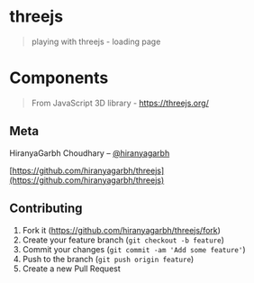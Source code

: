 # threejs
> playing with threejs - loading page

# Components
> From JavaScript 3D library - https://threejs.org/


## Meta

HiranyaGarbh Choudhary – [@hiranyagarbh](https://twitter.com/hiranyagarbh)

[https://github.com/hiranyagarbh/threejs](https://github.com/hiranyagarbh/threejs)

## Contributing

1. Fork it (<https://github.com/hiranyagarbh/threejs/fork>)
2. Create your feature branch (`git checkout -b feature`)
3. Commit your changes (`git commit -am 'Add some feature'`)
4. Push to the branch (`git push origin feature`)
5. Create a new Pull Request